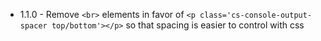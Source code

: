 * 1.1.0 - Remove `<br>` elements in favor of `<p class='cs-console-output-spacer top/bottom'></p>` so that spacing is easier to control with css